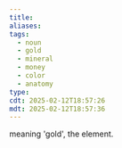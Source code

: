 ```yaml
---
title: 
aliases: 
tags:
  - noun
  - gold
  - mineral
  - money
  - color
  - anatomy
type: 
cdt: 2025-02-12T18:57:26
mdt: 2025-02-12T18:57:36
---
```


meaning 'gold', the element.
